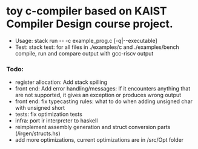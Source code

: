 # toy c-compiler based on KAIST Compiler Design course project.

- Usage: stack run -- -c example_prog.c [-q|--executable]
- Test: stack test: for all files in ./examples/c and ./examples/bench compile, run and compare output with gcc-riscv output 


### Todo: 

- register allocation: Add stack spilling
- front end: Add error handling/messages:  If it encounters anything that are not supported, it gives an exception or produces wrong output
- front end: fix typecasting rules: what to do when adding unsigned char with unsigned short
- tests: fix optimization tests   
- infra: port ir interpreter to haskell
- reimplement assembly generation and struct conversion parts (/irgen/structs.hs)
- add more optimizations, current optimizations are in /src/Opt folder